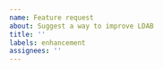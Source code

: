 ```yaml
---
name: Feature request
about: Suggest a way to improve LDAB
title: ''
labels: enhancement
assignees: ''
---
```


